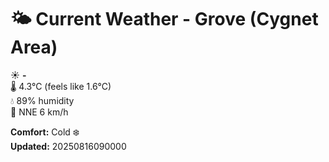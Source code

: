 # 🌤️ Current Weather - Grove (Cygnet Area)

☀️ **-**  
🌡️ 4.3°C (feels like 1.6°C)  
💧 89% humidity  
💨 NNE 6 km/h  

**Comfort:** Cold ❄️  
**Updated:** 20250816090000
